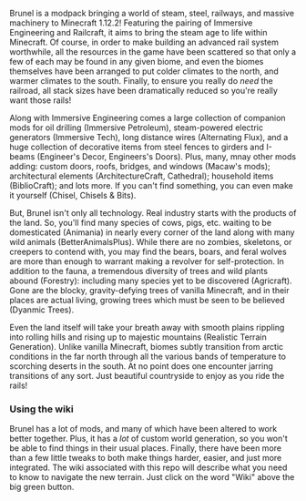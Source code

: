 Brunel is a modpack bringing a world of steam, steel, railways, and massive machinery to Minecraft 1.12.2!  Featuring
the pairing of Immersive Engineering and Railcraft, it aims to bring the steam age to life within Minecraft.  Of course,
in order to make building an advanced rail system worthwhile, all the resources in the game have been scattered so that
only a few of each may be found in any given biome, and even the biomes themselves have been arranged to put colder
climates to the north, and warmer climates to the south.  Finally, to ensure you really do *need* the railroad, all
stack sizes have been dramatically reduced so you're really want those rails!

Along with Immersive Engineering comes a large collection of companion mods for oil drilling (Immersive Petroleum),
steam-powered electric generators (Immersive Tech), long distance wires (Alternating Flux), and a huge collection of
decorative items from steel fences to girders and I-beams (Engineer's Decor, Engineers's Doors).  Plus, many, mnay other
mods adding: custom doors, roofs, bridges, and windows (Macaw's mods); architectural elements (ArchitectureCraft,
Cathedral); household items (BiblioCraft); and lots more.  If you can't find something, you can even make it yourself
(Chisel, Chisels & Bits).

But, Brunel isn't only all technology.  Real industry starts with the products of the land.  So, you'll find many
species of cows, pigs, etc. waiting to be domesticated (Animania) in nearly every corner of the land along with many
wild animals (BetterAnimalsPlus).  While there are no zombies, skeletons, or creepers to contend with, you may find the
bears, boars, and feral wolves are more than enough to warrant making a revolver for self-protection.  In addition to
the fauna, a tremendous diversity of trees and wild plants abound (Forestry): including many species yet to be
discovered (Agricraft).  Gone are the blocky, gravity-defying trees of vanilla Minecraft, and in their places are actual
living, growing trees which must be seen to be believed (Dyanmic Trees).

Even the land itself will take your breath away with smooth plains rippling into rolling hills and rising up to majestic
mountains (Realistic Terrain Generation).  Unlike vanilla Minecraft, biomes subtly transition from arctic conditions in
the far north through all the various bands of temperature to scorching deserts in the south.  At no point does one
encounter jarring transitions of any sort.  Just beautiful countryside to enjoy as you ride the rails!


### Using the wiki

Brunel has a lot of mods, and many of which have been altered to work better together.  Plus, it has a *lot* of custom
world generation, so you won't be able to find things in their usual places.  Finally, there have been more than a few
little tweaks to both make things harder, easier, and just more integrated.  The wiki associated with this repo will
describe what you need to know to navigate the new terrain.  Just click on the word "Wiki" above the big green button.
